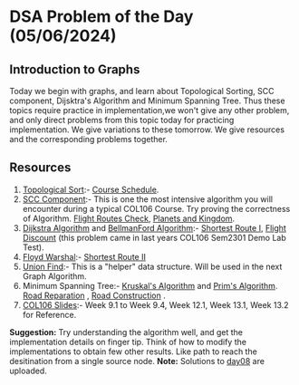 # DSA Problem of the Day (05/06/2024)

## Introduction to Graphs

Today we begin with graphs, and learn about Topological Sorting, SCC component, Dijsktra's Algorithm and Minimum Spanning Tree. Thus these topics require practice in implementation,we won't give any other problem, and only direct problems from this topic today for practicing implementation. We give variations to these tomorrow. We give resources and the corresponding problems together.

## Resources

1. [Topological Sort](https://cp-algorithms.com/graph/topological-sort.html):- [Course Schedule](https://cses.fi/problemset/task/1679). 
2. [SCC Component](https://www.youtube.com/watch?v=wUgWX0nc4NY):- This is one the most intensive algorithm you will encounter during a typical COL106 Course. Try proving the correctness of Algorithm. [Flight Routes Check](https://cses.fi/problemset/task/1682), [Planets and Kingdom](https://cses.fi/problemset/task/1683.).
3. [Dijkstra Algorithm](https://cp-algorithms.com/graph/dijkstra.html) and [BellmanFord Algorithm](https://cp-algorithms.com/graph/bellman_ford.html):- [Shortest Route I](https://cses.fi/problemset/task/1671), [Flight Discount](https://cses.fi/problemset/task/1195) (this problem came in last years COL106 Sem2301 Demo Lab Test).
4. [Floyd Warshal](https://cp-algorithms.com/graph/all-pair-shortest-path-floyd-warshall.html):- [Shortest Route II](https://cses.fi/problemset/task/1672)
5. [Union Find](https://cp-algorithms.com/data_structures/disjoint_set_union.html):- This is a "helper" data structure. Will be used in the next Graph Algorithm.
6. Minimum Spanning Tree:- [Kruskal's Algorithm](https://cp-algorithms.com/graph/mst_kruskal.html) and [Prim's Algorithm](https://cp-algorithms.com/graph/mst_prim.html). [Road Reparation](https://cses.fi/problemset/task/1675) , [Road Construction](https://cses.fi/problemset/task/1676) . 
7. [COL106 Slides](https://github.com/33Arsenic75/COL106_Resources_2301/tree/main/Slides):- Week 9.1 to Week 9.4, Week 12.1, Week 13.1, Week 13.2 for Reference.

**Suggestion:** Try understanding the algorithm well, and get the implementation details on finger tip. Think of how to modify the implementations to obtain few other results. Like path to reach the desitination from a single source node.
**Note:** Solutions to [day08](../day08) are uploaded.
